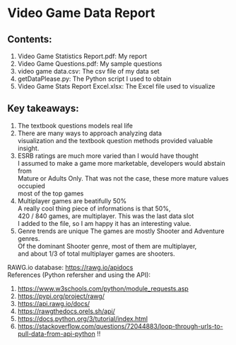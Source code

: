 # Video Game Data Report

## Contents:
1. Video Game Statistics Report.pdf: My report
2. Video Game Questions.pdf: My sample questions
3. video game data.csv: The csv file of my data set
4. getDataPlease.py: The Python script I used to obtain
5. Video Game Stats Report Excel.xlsx: The Excel file used to visualize

## Key takeaways:
1. The textbook questions models real life
2. There are many ways to approach analyzing data \
   visualization and the textbook question methods provided valuable insight.
3. ESRB ratings are much more varied than I would have thought \
    I assumed to make a game more marketable, developers would abstain from \
    Mature or Adults Only. That was not the case, these more mature values occupied \
    most of the top games
4. Multiplayer games are beatifully 50% \
    A really cool thing piece of informations is that 50%, \
    420 / 840 games, are multiplayer. This was the last data slot \
    I added to the file, so I am happy it has an interesting value.
5. Genre trends are unique
    The games are mostly Shooter and Adventure genres. \
    Of the dominant Shooter genre, most of them are multiplayer, \
    and about 1/3 of total multiplayer games are shooters.

RAWG.io database: https://rawg.io/apidocs \
References (Python refersher and using the API): 
1. https://www.w3schools.com/python/module_requests.asp
2. https://pypi.org/project/rawg/
3. https://api.rawg.io/docs/
4. https://rawgthedocs.orels.sh/api/
5. https://docs.python.org/3/tutorial/index.html
6. https://stackoverflow.com/questions/72044883/loop-through-urls-to-pull-data-from-api-python !!
